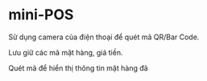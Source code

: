 # mini-POS
Sử dụng camera của điện thoại để quét mã QR/Bar Code.

Lưu giữ các mã mặt hàng, giá tiền.

Quét mã để hiển thị thông tin mặt hàng đã 

